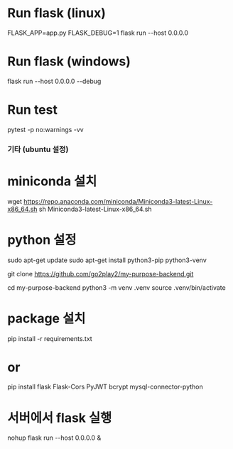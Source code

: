 # Run flask (linux)
FLASK_APP=app.py FLASK_DEBUG=1 flask run --host 0.0.0.0

# Run flask (windows)
flask run --host 0.0.0.0 --debug


# Run test
pytest -p no:warnings -vv



### 기타 (ubuntu 설정) ###
# miniconda 설치
wget https://repo.anaconda.com/miniconda/Miniconda3-latest-Linux-x86_64.sh
sh Miniconda3-latest-Linux-x86_64.sh

# python 설정
sudo apt-get update
sudo apt-get install python3-pip python3-venv

git clone https://github.com/go2play2/my-purpose-backend.git

cd my-purpose-backend
python3 -m venv .venv
source .venv/bin/activate

# package 설치
pip install -r requirements.txt
# or
pip install flask Flask-Cors PyJWT bcrypt mysql-connector-python

# 서버에서 flask 실행
nohup flask run --host 0.0.0.0 &

